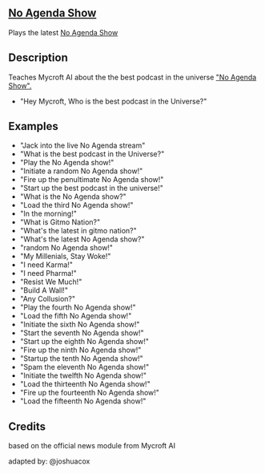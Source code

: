 ## [No Agenda Show](http://www.noagendashow.com/)

Plays the latest [No Agenda Show](http://www.noagendashow.com/)

## Description
Teaches Mycroft AI about the the best podcast in the universe ["No Agenda Show".](http://www.noagendashow.com/)

* "Hey Mycroft, Who is the best podcast in the Universe?"

## Examples
* "Jack into the live No Agenda stream"
* "What is the best podcast in the Universe?"
* "Play the No Agenda show!"
* "Initiate a random No Agenda show!"
* "Fire up the penultimate No Agenda show!"
* "Start up the best podcast in the universe!"
* "What is the No Agenda show?"
* "Load the third No Agenda show!"
* "In the morning!"
* "What is Gitmo Nation?"
* "What's the latest in gitmo nation?"
* "What's the latest No Agenda show?"
* "random No Agenda show!"
* "My Millenials, Stay Woke!"
* "I need Karma!"
* "I need Pharma!"
* "Resist We Much!"
* "Build A Wall!"
* "Any Collusion?"
* "Play the fourth No Agenda show!"
* "Load the fifth No Agenda show!"
* "Initiate the sixth No Agenda show!"
* "Start the seventh No Agenda show!"
* "Start up the eighth No Agenda show!"
* "Fire up the ninth No Agenda show!"
* "Startup the tenth No Agenda show!"
* "Spam the eleventh No Agenda show!"
* "Initiate the twelfth No Agenda show!"
* "Load the thirteenth No Agenda show!"
* "Fire up the fourteenth No Agenda show!"
* "Load the fifteenth No Agenda show!"

## Credits
based on the official news module from Mycroft AI

adapted by:
@joshuacox
